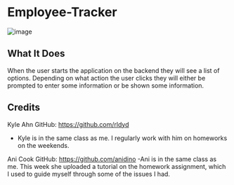 # Employee-Tracker

![image](https://user-images.githubusercontent.com/81602695/129508432-0585c596-2dce-41dd-93ca-4b4496e1e3c0.png)


## What It Does
  When the user starts the application on the backend they will see a list of options. Depending on what action the user clicks they will either be prompted to enter some information or be shown some information. 
  

## Credits 

Kyle Ahn 
GitHub: https://github.com/rldyd
- Kyle is in the same class as me. I regularly work with him on homeworks on the weekends. 

Ani Cook
GitHub: https://github.com/anidino
-Ani is in the same class as me. This week she uploaded a tutorial on the homework assignment, which I used to guide myself through some of the issues I had. 
